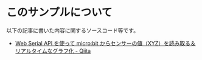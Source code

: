 # このサンプルについて
以下の記事に書いた内容に関するソースコード等です。

- [Web Serial API を使って micro:bit からセンサーの値（XYZ）を読み取る＆リアルタイムなグラフ化 - Qiita](https://qiita.com/youtoy/items/6394a5570ddd54a2ce87)


